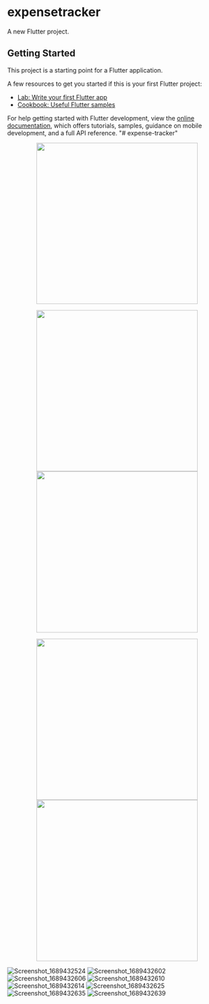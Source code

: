 # expensetracker

A new Flutter project.

## Getting Started

This project is a starting point for a Flutter application.

A few resources to get you started if this is your first Flutter project:

- [Lab: Write your first Flutter app](https://docs.flutter.dev/get-started/codelab)
- [Cookbook: Useful Flutter samples](https://docs.flutter.dev/cookbook)

For help getting started with Flutter development, view the
[online documentation](https://docs.flutter.dev/), which offers tutorials,
samples, guidance on mobile development, and a full API reference.
"# expense-tracker" 
<p align="center"><img src="https://github.com/Asem130/expense-tracker/assets/97855100/4f95c2d1-c018-490d-a078-330e97b0a65b" width="370" >
  
</p>
<p align="center"><img src="![Screenshot_1689432602](https://github.com/Asem130/expense-tracker/assets/97855100/1c6138c3-8d8c-422d-b543-3f77d6cdfa0c)
" width="370" >
<img src="https://github.com/Asem130/QuizApp/assets/97855100/d06dbbf2-5102-4551-8ff2-82a3b244bb7e)" width="370" >
  
</p>
</p>
<p align="center"><img src="https://github.com/Asem130/QuizApp/assets/97855100/39d08fc7-00cf-4fc9-a8f8-1ef503c4120f" width="370" >
<img src="https://github.com/Asem130/QuizApp/assets/97855100/23817800-0e69-43d3-8b04-2b53c1dc9ce4" width="370" >
  
</p>

![Screenshot_1689432524](https://github.com/Asem130/expense-tracker/assets/97855100/4f95c2d1-c018-490d-a078-330e97b0a65b)
![Screenshot_1689432602](https://github.com/Asem130/expense-tracker/assets/97855100/1c6138c3-8d8c-422d-b543-3f77d6cdfa0c)
![Screenshot_1689432606](https://github.com/Asem130/expense-tracker/assets/97855100/4660bf2d-ff38-47e7-a999-ddb4140ef88c)
![Screenshot_1689432610](https://github.com/Asem130/expense-tracker/assets/97855100/c15db224-e591-49ba-9605-db20d6aa6efb)
![Screenshot_1689432614](https://github.com/Asem130/expense-tracker/assets/97855100/03330380-fc88-4196-9400-972f95535e2e)
![Screenshot_1689432625](https://github.com/Asem130/expense-tracker/assets/97855100/a61732af-878b-4933-b227-4267833bde0a)
![Screenshot_1689432635](https://github.com/Asem130/expense-tracker/assets/97855100/e0313475-c221-4f29-9caa-a69ab680b481)
![Screenshot_1689432639](https://github.com/Asem130/expense-tracker/assets/97855100/25756b69-e4bf-4b8a-a280-f8e636cb8439)
